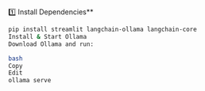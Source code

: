 1️⃣ Install Dependencies**  
```bash
pip install streamlit langchain-ollama langchain-core
Install & Start Ollama
Download Ollama and run:

bash
Copy
Edit
ollama serve






